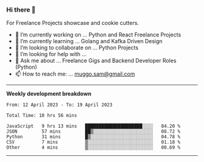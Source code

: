 ### Hi there 👋 



For Freelance Projects showcase and cookie cutters.

- 🔭 I’m currently working on ... Python and React Freelance Projects
- 🌱 I’m currently learning ... Golang and Kafka Driven Design
- 👯 I’m looking to collaborate on ... Python Projects
- 🤔 I’m looking for help with ...
- 💬 Ask me about ... Freelance Gigs and Backend Developer Roles (Python)
- 📫 How to reach me: ... muggo.sam@gmail.com
---------
**Weekly development breakdown**
<!--START_SECTION:waka-->

```text
From: 12 April 2023 - To: 19 April 2023

Total Time: 10 hrs 56 mins

JavaScript   9 hrs 13 mins   █████████████████████░░░░   84.20 %
JSON         57 mins         ██▒░░░░░░░░░░░░░░░░░░░░░░   08.72 %
Python       31 mins         █▒░░░░░░░░░░░░░░░░░░░░░░░   04.78 %
CSV          7 mins          ▒░░░░░░░░░░░░░░░░░░░░░░░░   01.18 %
Other        4 mins          ▒░░░░░░░░░░░░░░░░░░░░░░░░   00.69 %
```

<!--END_SECTION:waka-->

----------


